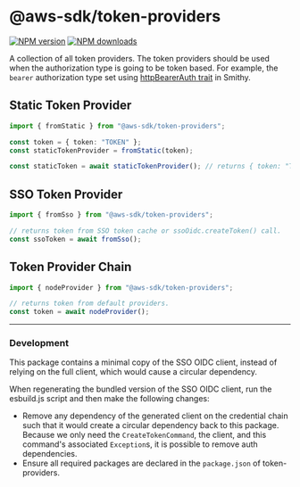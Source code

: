 # @aws-sdk/token-providers

[![NPM version](https://img.shields.io/npm/v/@aws-sdk/token-providers/latest.svg)](https://www.npmjs.com/package/@aws-sdk/token-providers)
[![NPM downloads](https://img.shields.io/npm/dm/@aws-sdk/token-providers.svg)](https://www.npmjs.com/package/@aws-sdk/token-providers)

A collection of all token providers. The token providers should be used when the authorization
type is going to be token based. For example, the `bearer` authorization type set using
[httpBearerAuth trait][http-bearer-auth-trait] in Smithy.

## Static Token Provider

```ts
import { fromStatic } from "@aws-sdk/token-providers";

const token = { token: "TOKEN" };
const staticTokenProvider = fromStatic(token);

const staticToken = await staticTokenProvider(); // returns { token: "TOKEN" }
```

## SSO Token Provider

```ts
import { fromSso } from "@aws-sdk/token-providers";

// returns token from SSO token cache or ssoOidc.createToken() call.
const ssoToken = await fromSso();
```

## Token Provider Chain

```ts
import { nodeProvider } from "@aws-sdk/token-providers";

// returns token from default providers.
const token = await nodeProvider();
```

[http-bearer-auth-trait]: https://smithy.io/2.0/spec/authentication-traits.html#smithy-api-httpbearerauth-trait

---

### Development

This package contains a minimal copy of the SSO OIDC client, instead of relying on the full client, which
would cause a circular dependency.

When regenerating the bundled version of the SSO OIDC client, run the esbuild.js script and then make the following changes:

- Remove any dependency of the generated client on the credential chain such that it would create
  a circular dependency back to this package. Because we only need the `CreateTokenCommand`, the client, and this command's
  associated `Exception`s, it is possible to remove auth dependencies.
- Ensure all required packages are declared in the `package.json` of token-providers.
